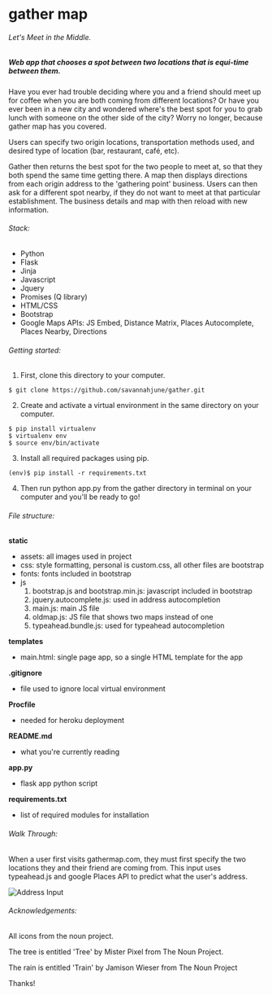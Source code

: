 gather map
=========
###### Let's Meet in the Middle.

<h5>Web app that chooses a spot between two locations that is equi-time between them. </h5>

Have you ever had trouble deciding where you and a friend should meet up for coffee when you are both coming from different locations? Or have you ever been in a new city and wondered where's the best spot for you to grab lunch with someone on the other side of the city? Worry no longer, because gather map has you covered. 

Users can specify two origin locations, transportation methods used, and desired type of location (bar, restaurant, café, etc).

Gather then returns the best spot for the two people to meet at, so that they both spend the same time getting there.  A map then displays directions from each origin address to the 'gathering point' business. 
Users can then ask for a different spot nearby, if they do not want to meet at that particular establishment. The business details and map with then reload with new information. 

###### Stack:

*	Python
*	Flask
*	Jinja
*	Javascript
*	Jquery
*	Promises (Q library)
*	HTML/CSS
*	Bootstrap
*	Google Maps APIs: JS Embed, Distance Matrix, Places Autocomplete, Places Nearby, Directions

###### Getting started:

1) First, clone this directory to your computer.

<pre><code>$ git clone https://github.com/savannahjune/gather.git</code></pre>

2) Create and activate a virtual environment in the same directory on your computer.

<pre><code>$ pip install virtualenv
$ virtualenv env
$ source env/bin/activate 
</code></pre>

3) Install all required packages using pip.

<pre><code>(env)$ pip install -r requirements.txt
</code></pre>

4) Then run python app.py from the gather directory in terminal on your computer and you'll be ready to go!

###### File structure:

<strong>static</strong>
* assets: all images used in project
* css: style formatting, personal is custom.css, all other files are bootstrap
* fonts: fonts included in bootstrap
* js
	1) bootstrap.js and bootstrap.min.js: javascript included in bootstrap<br>
	2) jquery.autocomplete.js: used in address autocompletion<br>
	3) main.js: main JS file<br>
	4) oldmap.js: JS file that shows two maps instead of one<br>
	5) typeahead.bundle.js: used for typeahead autocompletion<br>


<strong>templates</strong>
* main.html: single page app, so a single HTML template for the app

<strong>.gitignore</strong>
* file used to ignore local virtual environment

<strong>Procfile</strong>
* needed for heroku deployment

<strong>README.md</strong>
* what you're currently reading

<strong>app.py</strong>
* flask app python script

<strong>requirements.txt</strong>
* list of required modules for installation

###### Walk Through:

<p>When a user first visits gathermap.com, they must first specify the two locations they and their friend are coming from. This input uses typeahead.js and google Places API to predict what the user's address.<p>

<img src="/static/gif/addressinput.gif" alt="Address Input">



###### Acknowledgements:

All icons from the noun project.  

The tree is entitled 'Tree' by Mister Pixel from The Noun Project.

The rain is entitled 'Train' by Jamison Wieser from The Noun Project

Thanks!

